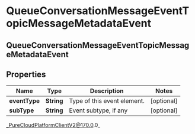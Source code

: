 # QueueConversationMessageEventTopicMessageMetadataEvent

## QueueConversationMessageEventTopicMessageMetadataEvent

## Properties

|Name | Type | Description | Notes|
|------------ | ------------- | ------------- | -------------|
| **eventType** | **String** | Type of this event element. | [optional] |
| **subType** | **String** | Event subtype, if any | [optional] |



_PureCloudPlatformClientV2@170.0.0_
